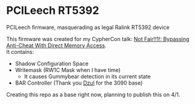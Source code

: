 # PCILeech RT5392
PCILeech firmware, masquerading as legal Ralink RT5392 device

This firmware was created for my CypherCon talk: [Not Fair!!1!: Bypassing Anti-Cheat With Direct Memory Access](https://cyphercon.com/presentation/not-fair1-bypassing-anti-cheat-with-direct-memory-access/).<br>
It contains:
- Shadow Configuration Space
- Writemask (RW1C Mask when I have time)
  - It causes Gummybear detection in its current state
- BAR Controller (Thank you [Dzul](https://github.com/dzul221/pcileech-Ralink-3090-/blob/main/src/pcileech_tlps128_bar_controller.sv) for the 3090 base)

Creating this repo as a base right now, planning to publish this on 4/1.
